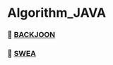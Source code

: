 # Algorithm_JAVA

### 📌 [BACKJOON](https://github.com/Mins00oo/Algorithm_JAVA/blob/main/BACKJOON/solve.md)

### 📌 [SWEA](https://github.com/Mins00oo/Algorithm_JAVA/blob/main/SWEA/solve.md)
